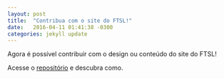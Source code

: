 ```yaml
---
layout: post
title:  "Contribua com o site do FTSL!"
date:   2016-04-11 01:41:38 -0300
categories: jekyll update
---
```

Agora é possível contribuir com o design ou conteúdo do site do FTSL!

Acesse o [repositório](https://github.com/ftslorgbr/ftslorgbr.github.io) e descubra como.
